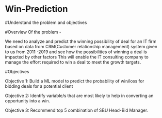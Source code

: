 # Win-Prediction

#Understand the problem and objectives

#Overview Of the problem -

We need to analyze and predict the winning possibility of deal for an IT firm based on data from CRM(Customer relationship management) system given to us from 2011 -2019 and see how the possibilities of winning a deal is impacted by other factors This will enable the IT consulting company to manage the effort required to win a deal to meet the growth targets.

#Objectives

Objective 1: Build a ML model to predict the probability of win/loss for bidding deals for a potential client

Objective 2: Identify variable/s that are most likely to help in converting an opportunity into a win.

Objective 3: Recommend top 5 combination of SBU Head-Bid Manager.
